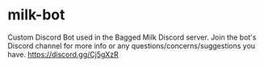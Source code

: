 # milk-bot
Custom Discord Bot used in the Bagged Milk Discord server.
Join the bot's Discord channel for more info or any questions/concerns/suggestions you have.
https://discord.gg/Cj5gXzR
